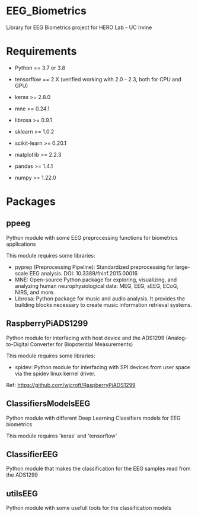 # EEG_Biometrics
Library for EEG Biometrics project for HERO Lab - UC Irvine

# Requirements

- Python == 3.7 or 3.8
- tensorflow == 2.X (verified working with 2.0 - 2.3, both for CPU and GPU)
- keras >= 2.8.0

- mne >= 0.24.1
- librosa >= 0.9.1
- sklearn >= 1.0.2
- scikit-learn >= 0.20.1
- matplotlib >= 2.2.3
- pandas >=  1.4.1
- numpy >= 1.22.0

# Packages

## ppeeg

Python module with some EEG preprocessing functions for biometrics applications
 
This module requires some libraries:
- pyprep (Preprocessing Pipeline): Standardized preprocessing for large-scale EEG analysis. DOI: 10.3389/fninf.2015.00016
- MNE: Open-source Python package for exploring, visualizing, and analyzing human neurophysiological data: MEG, EEG, sEEG, ECoG, NIRS, and more.
- Librosa: Python package for music and audio analysis. It provides the building blocks necessary to create music information retrieval systems.

## RaspberryPiADS1299

Python module for interfacing with host device and the ADS1299 (Analog-to-Digital Converter for Biopotential Measurements)

This module requires some libraries:
- spidev: Python module for interfacing with SPI devices from user space via the spidev linux kernel driver.

Ref: https://github.com/wjcroft/RaspberryPiADS1299

## ClassifiersModelsEEG

Python module with different Deep Learning Classifiers models for EEG biometrics

This module requires 'keras' and 'tensorflow'

## ClassifierEEG

Python module that makes the classification for the EEG samples read from the ADS1299 

## utilsEEG

Python module with some usefull tools for the classification models
